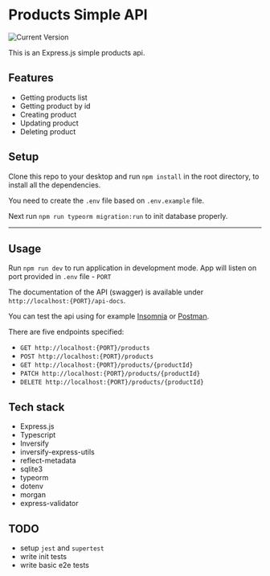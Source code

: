 # Products Simple API

![Current Version](https://img.shields.io/badge/version-1.0.0-green.svg)

This is an Express.js simple products api.

## Features

- Getting products list
- Getting product by id
- Creating product
- Updating product
- Deleting product

## Setup

Clone this repo to your desktop and run `npm install` in the root directory, to install all the dependencies.

You need to create the `.env` file based on `.env.example` file.

Next run `npm run typeorm migration:run` to init database properly.

---

## Usage

Run `npm run dev` to run application in development mode. App will listen on port provided in `.env` file - `PORT`

The documentation of the API (swagger) is available under `http://localhost:{PORT}/api-docs`.

You can test the api using for example [Insomnia](https://insomnia.rest/download) or [Postman](https://www.postman.com/downloads/).

There are five endpoints specified:

- `GET http://localhost:{PORT}/products`
- `POST http://localhost:{PORT}/products`
- `GET http://localhost:{PORT}/products/{productId}`
- `PATCH http://localhost:{PORT}/products/{productId}`
- `DELETE http://localhost:{PORT}/products/{productId}`

## Tech stack

- Express.js
- Typescript
- Inversify
- inversify-express-utils
- reflect-metadata
- sqlite3
- typeorm
- dotenv
- morgan
- express-validator

## TODO

- setup `jest` and `supertest`
- write init tests
- write basic e2e tests
